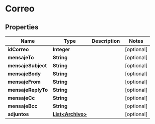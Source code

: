 

# Correo


## Properties

Name | Type | Description | Notes
------------ | ------------- | ------------- | -------------
**idCorreo** | **Integer** |  |  [optional]
**mensajeTo** | **String** |  |  [optional]
**mensajeSubject** | **String** |  |  [optional]
**mensajeBody** | **String** |  |  [optional]
**mensajeFrom** | **String** |  |  [optional]
**mensajeReplyTo** | **String** |  |  [optional]
**mensajeCc** | **String** |  |  [optional]
**mensajeBcc** | **String** |  |  [optional]
**adjuntos** | [**List&lt;Archivo&gt;**](Archivo.md) |  |  [optional]



